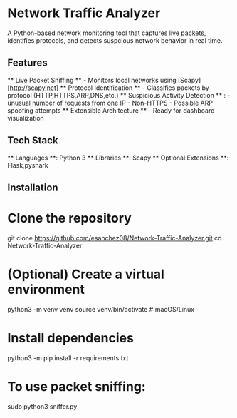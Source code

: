 # Network Traffic Analyzer

A Python-based network monitoring tool that captures live packets, identifies protocols, and detects suspcious 
network behavior in real time.

## Features
** Live Packet Sniffing ** - Monitors local networks using [Scapy][http://scapy.net]
** Protocol Identification ** - Classifies packets by protocol (HTTP,HTTPS,ARP,DNS,etc.)
** Suspicious Activity Detection ** :
    - unusual number of requests from one IP
    - Non-HTTPS
    - Possible ARP spoofing attempts
** Extensible Architecture ** - Ready for dashboard visualization 

## Tech Stack
** Languages **: Python 3
** Libraries **: Scapy
** Optional Extensions **: Flask,pyshark

## Installation
# Clone the repository
git clone https://github.com/esanchez08/Network-Traffic-Analyzer.git
cd Network-Traffic-Analyzer

# (Optional) Create a virtual environment
python3 -m venv venv
source venv/bin/activate  # macOS/Linux

# Install dependencies
python3 -m pip install -r requirements.txt

# To use packet sniffing:
sudo python3 sniffer.py
